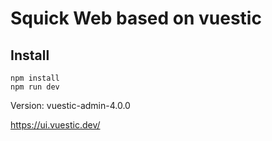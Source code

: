 # Squick Web based on vuestic



## Install

```
npm install
npm run dev
```





Version: vuestic-admin-4.0.0

https://ui.vuestic.dev/